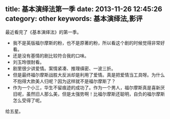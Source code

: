 title: 基本演绎法第一季
date: 2013-11-26 12:45:26
category: other
keywords: 基本演绎法,影评
---

最近看完了《基本演绎法》的第一季。

* 我不是英版福尔摩斯的粉，也不是原著的粉，所以看这个剧的时候觉得非常好看。
* 还是没有基情的剧比较符合我的口味。
* 刘玉玲很耐看。
* 剧里很少讲爱情。案情紧凑、推理缜密、一波三折。
* 但是最终福尔摩斯战胜大反派却是利用了爱情。真是把爱情当工具呀。为什么不抱得大款美人归呢？因为这样就不是福尔摩斯了？
* 作为一个小三，华生不留痕迹的成功了。作为一个男人，福尔摩斯真是喜新厌旧呢，虽然旧人那么美，但是太强势啊！比福尔摩斯还聪明，自负的福尔摩斯怎么受得了呢。

给五星。
